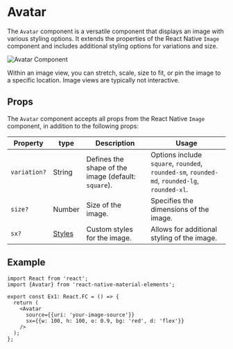 # Avatar

The `Avatar` component is a versatile component that displays an image with various styling options. It extends the properties of the React Native `Image` component and includes additional styling options for variations and size.

![Avatar Component](https://docs-assets.developer.apple.com/published/b38ef3054b1d61b2a8f936cd81814d10/components-image-view-intro~dark@2x.png)

Within an image view, you can stretch, scale, size to fit, or pin the image to a specific location. Image views are typically not interactive.

## Props

The `Avatar` component accepts all props from the React Native `Image` component, in addition to the following props:

| Property     | type                         | Description                                         | Usage                                                                                        |
| ------------ | ---------------------------- | --------------------------------------------------- | -------------------------------------------------------------------------------------------- |
| `variation?` | String                       | Defines the shape of the image (default: `square`). | Options include `square`, `rounded`, `rounded-sm`, `rounded-md`, `rounded-lg`, `rounded-xl`. |
| `size?`      | Number                       | Size of the image.                                  | Specifies the dimensions of the image.                                                       |
| `sx?`        | [Styles](/utils/base-styles) | Custom styles for the image.                        | Allows for additional styling of the image.                                                  |

## Example

```tsx
import React from 'react';
import {Avatar} from 'react-native-material-elements';

export const Ex1: React.FC = () => {
  return (
    <Avatar
      source={{uri: 'your-image-source'}}
      sx={{w: 100, h: 100, o: 0.9, bg: 'red', d: 'flex'}}
    />
  );
};
```
